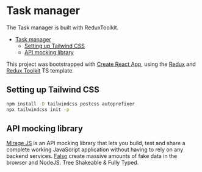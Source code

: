# Task manager

The Task manager is built with ReduxToolkit.

- [Task manager](#task-manager)
  - [Setting up Tailwind CSS](#setting-up-tailwind-css)
  - [API mocking library](#api-mocking-library)

This project was bootstrapped with [Create React App](https://github.com/facebook/create-react-app), using the [Redux](https://redux.js.org/) and [Redux Toolkit](https://redux-toolkit.js.org/) TS template.

## Setting up Tailwind CSS

```sh
npm install -D tailwindcss postcss autoprefixer
npx tailwindcss init -p
```

## API mocking library

[Mirage JS](https://miragejs.com/tutorial/intro/) is an API mocking library that lets you build, test and share a complete working JavaScript application without having to rely on any backend services.
[Falso](https://ngneat.github.io/falso/docs/getting-started/) create massive amounts of fake data in the browser and NodeJS. Tree Shakeable & Fully Typed.
